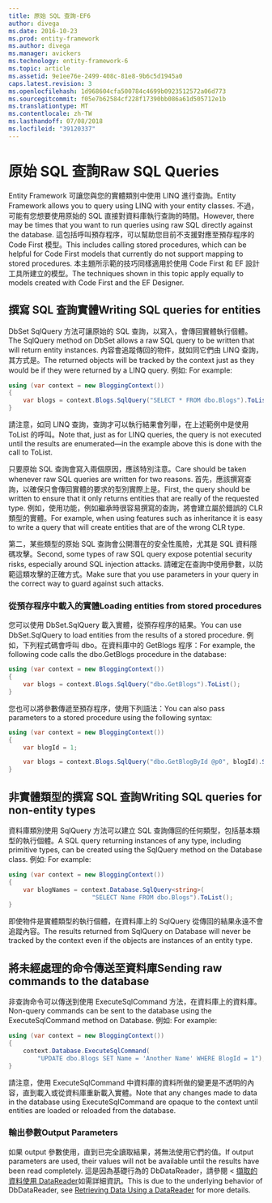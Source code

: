 ```yaml
---
title: 原始 SQL 查詢-EF6
author: divega
ms.date: 2016-10-23
ms.prod: entity-framework
ms.author: divega
ms.manager: avickers
ms.technology: entity-framework-6
ms.topic: article
ms.assetid: 9e1ee76e-2499-408c-81e8-9b6c5d1945a0
caps.latest.revision: 3
ms.openlocfilehash: 1d968604cfa500784c4699b0923512572a06d773
ms.sourcegitcommit: f05e7b62584cf228f17390bb086a61d505712e1b
ms.translationtype: MT
ms.contentlocale: zh-TW
ms.lasthandoff: 07/08/2018
ms.locfileid: "39120337"
---
```

# <a name="raw-sql-queries"></a><span data-ttu-id="3f883-102">原始 SQL 查詢</span><span class="sxs-lookup"><span data-stu-id="3f883-102">Raw SQL Queries</span></span>
<span data-ttu-id="3f883-103">Entity Framework 可讓您與您的實體類別中使用 LINQ 進行查詢。</span><span class="sxs-lookup"><span data-stu-id="3f883-103">Entity Framework allows you to query using LINQ with your entity classes.</span></span> <span data-ttu-id="3f883-104">不過，可能有您想要使用原始的 SQL 直接對資料庫執行查詢的時間。</span><span class="sxs-lookup"><span data-stu-id="3f883-104">However, there may be times that you want to run queries using raw SQL directly against the database.</span></span> <span data-ttu-id="3f883-105">這包括呼叫預存程序，可以幫助您目前不支援對應至預存程序的 Code First 模型。</span><span class="sxs-lookup"><span data-stu-id="3f883-105">This includes calling stored procedures, which can be helpful for Code First models that currently do not support mapping to stored procedures.</span></span> <span data-ttu-id="3f883-106">本主題所示範的技巧同樣適用於使用 Code First 和 EF 設計工具所建立的模型。</span><span class="sxs-lookup"><span data-stu-id="3f883-106">The techniques shown in this topic apply equally to models created with Code First and the EF Designer.</span></span>  

## <a name="writing-sql-queries-for-entities"></a><span data-ttu-id="3f883-107">撰寫 SQL 查詢實體</span><span class="sxs-lookup"><span data-stu-id="3f883-107">Writing SQL queries for entities</span></span>  

<span data-ttu-id="3f883-108">DbSet SqlQuery 方法可讓原始的 SQL 查詢，以寫入，會傳回實體執行個體。</span><span class="sxs-lookup"><span data-stu-id="3f883-108">The SqlQuery method on DbSet allows a raw SQL query to be written that will return entity instances.</span></span> <span data-ttu-id="3f883-109">內容會追蹤傳回的物件，就如同它們由 LINQ 查詢，其方式是。</span><span class="sxs-lookup"><span data-stu-id="3f883-109">The returned objects will be tracked by the context just as they would be if they were returned by a LINQ query.</span></span> <span data-ttu-id="3f883-110">例如: </span><span class="sxs-lookup"><span data-stu-id="3f883-110">For example:</span></span>  

``` csharp  
using (var context = new BloggingContext())
{
    var blogs = context.Blogs.SqlQuery("SELECT * FROM dbo.Blogs").ToList();
}
```  

<span data-ttu-id="3f883-111">請注意，如同 LINQ 查詢，查詢才可以執行結果會列舉，在上述範例中是使用 ToList 的呼叫。</span><span class="sxs-lookup"><span data-stu-id="3f883-111">Note that, just as for LINQ queries, the query is not executed until the results are enumerated—in the example above this is done with the call to ToList.</span></span>  

<span data-ttu-id="3f883-112">只要原始 SQL 查詢會寫入兩個原因，應該特別注意。</span><span class="sxs-lookup"><span data-stu-id="3f883-112">Care should be taken whenever raw SQL queries are written for two reasons.</span></span> <span data-ttu-id="3f883-113">首先，應該撰寫查詢，以確保只會傳回實體的要求的型別實際上是。</span><span class="sxs-lookup"><span data-stu-id="3f883-113">First, the query should be written to ensure that it only returns entities that are really of the requested type.</span></span> <span data-ttu-id="3f883-114">例如，使用功能，例如繼承時很容易撰寫的查詢，將會建立屬於錯誤的 CLR 類型的實體。</span><span class="sxs-lookup"><span data-stu-id="3f883-114">For example, when using features such as inheritance it is easy to write a query that will create entities that are of the wrong CLR type.</span></span>  

<span data-ttu-id="3f883-115">第二，某些類型的原始 SQL 查詢會公開潛在的安全性風險，尤其是 SQL 資料隱碼攻擊。</span><span class="sxs-lookup"><span data-stu-id="3f883-115">Second, some types of raw SQL query expose potential security risks, especially around SQL injection attacks.</span></span> <span data-ttu-id="3f883-116">請確定在查詢中使用參數，以防範這類攻擊的正確方式。</span><span class="sxs-lookup"><span data-stu-id="3f883-116">Make sure that you use parameters in your query in the correct way to guard against such attacks.</span></span>  

### <a name="loading-entities-from-stored-procedures"></a><span data-ttu-id="3f883-117">從預存程序中載入的實體</span><span class="sxs-lookup"><span data-stu-id="3f883-117">Loading entities from stored procedures</span></span>  

<span data-ttu-id="3f883-118">您可以使用 DbSet.SqlQuery 載入實體，從預存程序的結果。</span><span class="sxs-lookup"><span data-stu-id="3f883-118">You can use DbSet.SqlQuery to load entities from the results of a stored procedure.</span></span> <span data-ttu-id="3f883-119">例如，下列程式碼會呼叫 dbo。在資料庫中的 GetBlogs 程序：</span><span class="sxs-lookup"><span data-stu-id="3f883-119">For example, the following code calls the dbo.GetBlogs procedure in the database:</span></span>  

``` csharp
using (var context = new BloggingContext())
{
    var blogs = context.Blogs.SqlQuery("dbo.GetBlogs").ToList();
}
```  

<span data-ttu-id="3f883-120">您也可以將參數傳遞至預存程序，使用下列語法：</span><span class="sxs-lookup"><span data-stu-id="3f883-120">You can also pass parameters to a stored procedure using the following syntax:</span></span>  

``` csharp
using (var context = new BloggingContext())
{
    var blogId = 1;

    var blogs = context.Blogs.SqlQuery("dbo.GetBlogById @p0", blogId).Single();
}
```  

## <a name="writing-sql-queries-for-non-entity-types"></a><span data-ttu-id="3f883-121">非實體類型的撰寫 SQL 查詢</span><span class="sxs-lookup"><span data-stu-id="3f883-121">Writing SQL queries for non-entity types</span></span>  

<span data-ttu-id="3f883-122">資料庫類別使用 SqlQuery 方法可以建立 SQL 查詢傳回的任何類型，包括基本類型的執行個體。</span><span class="sxs-lookup"><span data-stu-id="3f883-122">A SQL query returning instances of any type, including primitive types, can be created using the SqlQuery method on the Database class.</span></span> <span data-ttu-id="3f883-123">例如: </span><span class="sxs-lookup"><span data-stu-id="3f883-123">For example:</span></span>  

``` csharp
using (var context = new BloggingContext())
{
    var blogNames = context.Database.SqlQuery<string>(
                       "SELECT Name FROM dbo.Blogs").ToList();
}
```  

<span data-ttu-id="3f883-124">即使物件是實體類型的執行個體，在資料庫上的 SqlQuery 從傳回的結果永遠不會追蹤內容。</span><span class="sxs-lookup"><span data-stu-id="3f883-124">The results returned from SqlQuery on Database will never be tracked by the context even if the objects are instances of an entity type.</span></span>  

## <a name="sending-raw-commands-to-the-database"></a><span data-ttu-id="3f883-125">將未經處理的命令傳送至資料庫</span><span class="sxs-lookup"><span data-stu-id="3f883-125">Sending raw commands to the database</span></span>  

<span data-ttu-id="3f883-126">非查詢命令可以傳送到使用 ExecuteSqlCommand 方法，在資料庫上的資料庫。</span><span class="sxs-lookup"><span data-stu-id="3f883-126">Non-query commands can be sent to the database using the ExecuteSqlCommand method on Database.</span></span> <span data-ttu-id="3f883-127">例如: </span><span class="sxs-lookup"><span data-stu-id="3f883-127">For example:</span></span>  

``` csharp
using (var context = new BloggingContext())
{
    context.Database.ExecuteSqlCommand(
        "UPDATE dbo.Blogs SET Name = 'Another Name' WHERE BlogId = 1");
}
```  

<span data-ttu-id="3f883-128">請注意，使用 ExecuteSqlCommand 中資料庫的資料所做的變更是不透明的內容，直到載入或從資料庫重新載入實體。</span><span class="sxs-lookup"><span data-stu-id="3f883-128">Note that any changes made to data in the database using ExecuteSqlCommand are opaque to the context until entities are loaded or reloaded from the database.</span></span>  

### <a name="output-parameters"></a><span data-ttu-id="3f883-129">輸出參數</span><span class="sxs-lookup"><span data-stu-id="3f883-129">Output Parameters</span></span>  

<span data-ttu-id="3f883-130">如果 output 參數使用，直到已完全讀取結果，將無法使用它們的值。</span><span class="sxs-lookup"><span data-stu-id="3f883-130">If output parameters are used, their values will not be available until the results have been read completely.</span></span> <span data-ttu-id="3f883-131">這是因為基礎行為的 DbDataReader，請參閱 <<c0> [ 擷取的資料使用 DataReader](http://go.microsoft.com/fwlink/?LinkID=398589)如需詳細資訊。</span><span class="sxs-lookup"><span data-stu-id="3f883-131">This is due to the underlying behavior of DbDataReader, see [Retrieving Data Using a DataReader](http://go.microsoft.com/fwlink/?LinkID=398589) for more details.</span></span>  
